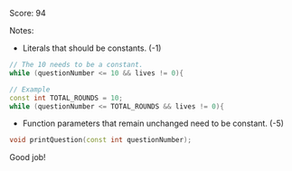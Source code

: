 Score: 94

Notes:
- Literals that should be constants. (-1)
```cpp
// The 10 needs to be a constant.
while (questionNumber <= 10 && lives != 0){

// Example
const int TOTAL_ROUNDS = 10;
while (questionNumber <= TOTAL_ROUNDS && lives != 0){
```
- Function parameters that remain unchanged need to be constant. (-5)
```cpp
void printQuestion(const int questionNumber);
```

Good job!
